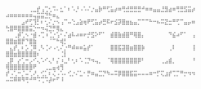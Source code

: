 
⠀⠀⠀⠀⠀⠀⢀⣀⡞⢠⢉⢂⠩⠄⣂⠁⠆⠡⡘⠠⠡⠌⡐⣤⡷⠛⢋⣥⡴⠶⢛⣚⣛⣛⣛⠚⠶⠶⣤⣤⣘⣻⣴⠶⢛⣛⣫⣭⡴⠴⠶⠶⠶⠶⠶⠶⢤⣭⣭⣙⡓⠶⣄⠀⠀
⠀⠀⠀⠀⣠⠞⢋⢹⡃⠆⢂⠌⡐⠢⢠⠉⠤⢑⣠⣵⢶⠟⢋⣥⡴⣛⠯⠖⣪⡽⣿⣶⣦⣤⡉⠉⠉⠓⠒⠦⠭⣝⣒⠛⢋⠉⣤⡤⠶⢓⣿⠿⣿⣿⣿⣭⡑⠒⠲⢬⣙⡛⢿⣄⠀
⠀⠀⢀⡾⢁⠢⠐⣾⠠⢉⠰⢈⡐⢡⠂⠌⣴⠧⠴⠶⠖⡚⣫⠕⠋⠁⠀⣾⣿⣷⣾⣿⠛⢿⣿⡄⠀⠀⠀⠀⠀⠀⠙⣮⠴⠋⠁⠀⢠⣿⣿⣶⣿⡟⠙⣿⣷⠀⠀⠀⠈⠉⠓⢾⡃
⠀⣄⡞⡀⠆⡡⢈⠿⢀⠣⢈⠔⠠⢂⠌⡐⠛⠾⠶⠶⣥⡞⠁⠀⠀⠀⠀⣿⣿⣯⣽⣿⣶⣿⣿⡷⠀⠀⠀⠀⠀⠀⢀⠇⠀⠀⠀⠀⢸⣿⣿⣶⣿⣿⣿⣿⣿⠆⠀⠀⠀⠀⠀⢈⡇
⢀⡿⠀⡔⢁⠒⡠⠊⢄⠡⠊⢄⠃⡌⠰⣀⠃⢂⠆⠡⢈⡙⠲⢤⡀⠀⠈⢿⣿⣿⣿⣿⣿⣿⡿⠃⠀⠀⠀⠀⢀⣠⣾⡀⠀⠀⠀⠀⠘⢿⣿⣿⣿⣿⣿⣿⠟⠀⠀⢀⣀⣤⢴⢻⠀
⡞⠠⢁⠒⡈⠤⢁⠜⡀⢊⡁⠆⢌⠠⠡⠄⢊⡐⠌⣁⠂⡛⠶⣤⣉⡙⠳⠤⠭⡿⣿⣿⣯⣭⠤⠤⠤⠶⠒⡋⢍⣰⡞⢉⡉⠛⡒⠲⠲⠤⠭⠿⠿⠻⢛⠚⠛⠩⢉⠩⡼⠖⠋⠸⠀
